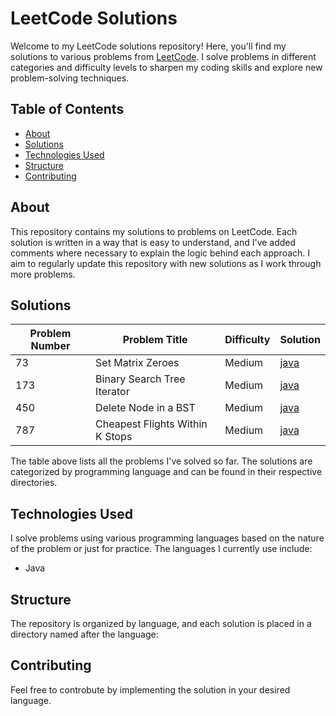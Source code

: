# LeetCode Solutions
Welcome to my LeetCode solutions repository! Here, you'll find my solutions to various problems from [LeetCode](https://leetcode.com/). I solve problems in different categories and difficulty levels to sharpen my coding skills and explore new problem-solving techniques.

## Table of Contents

- [About](#about)
- [Solutions](#solutions)
- [Technologies Used](#technologies-used)
- [Structure](#structure)
- [Contributing](#contributing)

## About

This repository contains my solutions to problems on LeetCode. Each solution is written in a way that is easy to understand, and I've added comments where necessary to explain the logic behind each approach. I aim to regularly update this repository with new solutions as I work through more problems.

## Solutions

| Problem Number | Problem Title | Difficulty | Solution |
|----------------|---------------|------------|----------|
| 73 | Set Matrix Zeroes | Medium | [java](./java/SetMatrixZeroes.java) |
| 173 | Binary Search Tree Iterator | Medium | [java](./java/BinarySearchTreeIterator.java) |
| 450 | Delete Node in a BST | Medium | [java](./java/DeleteNodeInBST.java) |
| 787 | Cheapest Flights Within K Stops | Medium | [java](./java/CheapestFlightsWithinKStops.java) |


The table above lists all the problems I've solved so far. The solutions are categorized by programming language and can be found in their respective directories.

## Technologies Used

I solve problems using various programming languages based on the nature of the problem or just for practice. The languages I currently use include:

- Java


## Structure

The repository is organized by language, and each solution is placed in a directory named after the language:

## Contributing

Feel free to controbute by implementing the solution in your desired language.